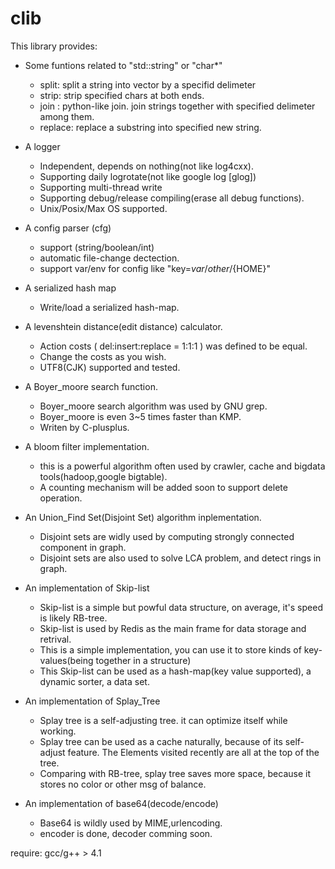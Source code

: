 clib
====

This library provides:

* Some funtions related to "std::string" or "char\*"
	* split: split a string into vector by a specifid delimeter
	* strip: strip specified chars at both ends.
	* join : python-like join. join strings together with specified delimeter among them.
	* replace: replace a substring into specified new string.

* A logger
	* Independent, depends on nothing(not like log4cxx).
	* Supporting daily logrotate(not like google log [glog])
	* Supporting multi-thread write
	* Supporting debug/release compiling(erase all debug functions).
	* Unix/Posix/Max OS supported.

* A config parser (cfg)
	* support (string/boolean/int)
	* automatic file-change dectection.
	* support var/env for config like "key=${var}/other/${HOME}"

* A serialized hash map
	* Write/load a serialized hash-map.

* A levenshtein distance(edit distance) calculator.
	* Action costs ( del:insert:replace = 1:1:1 ) was defined to be equal.
	* Change the costs as you wish.
	* UTF8(CJK) supported and tested.

* A Boyer\_moore search function.
	* Boyer\_moore search algorithm was used by GNU grep.
	* Boyer\_moore is even 3~5 times faster than KMP.
	* Writen by C-plusplus.


* A bloom filter implementation.
	* this is a powerful algorithm often used by crawler, cache and bigdata tools(hadoop,google bigtable).
	* A counting mechanism will be added soon to support delete operation.

* An Union\_Find Set(Disjoint Set) algorithm inplementation.
	* Disjoint sets are widly used by computing strongly connected component in graph.
	* Disjoint sets are also used to solve LCA problem, and detect rings in graph.

* An implementation of Skip-list
	* Skip-list is a simple but powful data structure, on average, it's speed is likely RB-tree.
	* Skip-list is used by Redis as the main frame for data storage and retrival.
	* This is a simple implementation, you can use it to store kinds of key-values(being together in a structure)
	* This Skip-list can be used as a hash-map(key value supported), a dynamic sorter, a data set.

* An implementation of Splay\_Tree
	* Splay tree is a self-adjusting tree. it can optimize itself while working.
	* Splay tree can be used as a cache naturally, because of its self-adjust feature. The Elements visited recently are all at the top of the tree.
	* Comparing with RB-tree, splay tree saves more space, because it stores no color or other msg of balance.

* An implementation of base64(decode/encode)
    * Base64 is wildly used by MIME,urlencoding.
    * encoder is done, decoder comming soon.

require:
	gcc/g++ > 4.1








